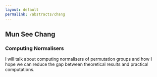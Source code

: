 ```yaml
---
layout: default
permalink: /abstracts/chang
---
```


## Mun See Chang

### Computing Normalisers

I will talk about computing normalisers of permutation groups and how I hope we can reduce the gap between theoretical results and practical computations. 